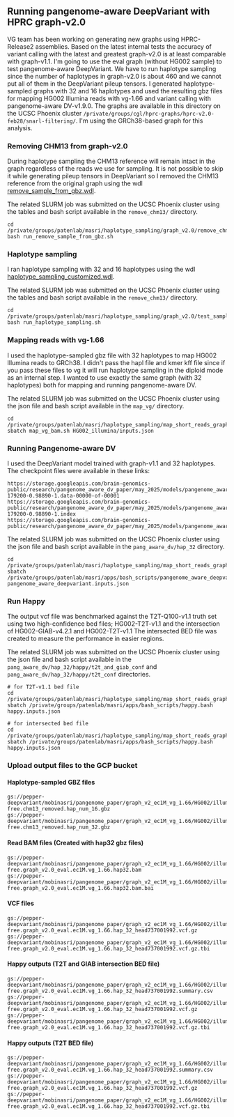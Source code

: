 ## Running pangenome-aware DeepVariant with HPRC graph-v2.0

VG team has been working on generating new graphs using HPRC-Release2 assemblies. Based on the latest internal tests the accuracy of variant calling with the latest and greatest graph-v2.0 is 
at least comparable with graph-v1.1. I'm going to use the eval graph (without HG002 sample) to test pangenome-aware DeepVariant. We have to run haplotype sampling since the number of haplotypes 
in graph-v2.0 is about 460 and we cannot put all of them in the DeepVariant pileup tensors. I generated haplotype-sampled graphs with 32 and 16 haplotypes and used the resulting gbz files for 
mapping HG002 Illumina reads with vg-1.66 and variant calling with pangenome-aware DV-v1.9.0. 
The graphs are available in this directory on the UCSC Phoenix cluster `/private/groups/cgl/hprc-graphs/hprc-v2.0-feb28/snarl-filtering/`. I'm using the GRCh38-based graph for this analysis.

### Removing CHM13 from graph-v2.0

During haplotype sampling the CHM13 reference will remain intact in the graph regardless of the reads we use for sampling. It is not possible to skip it while generating pileup tensors in DeepVariant
so I removed the CHM13 reference from the original graph using the wdl [remove_sample_from_gbz.wdl](https://github.com/mobinasri/vg_wdl/blob/master/workflows/remove_sample_from_gbz.wdl). 

The related SLURM job was submitted on the UCSC Phoenix cluster using the tables and bash script available in the `remove_chm13/` directory.

```
cd /private/groups/patenlab/masri/haplotype_sampling/graph_v2.0/remove_chm13_vg_1.66
bash run_remove_sample_from_gbz.sh 
```

### Haplotype sampling

I ran haplotype sampling with 32 and 16 haplotypes using the wdl [haplotype_sampling_customized.wdl](https://github.com/mobinasri/vg_wdl/blob/master/workflows/haplotype_sampling_customized.wdl).

The related SLURM job was submitted on the UCSC Phoenix cluster using the tables and bash script available in the `remove_chm13/` directory.
```
cd /private/groups/patenlab/masri/haplotype_sampling/graph_v2.0/test_samples_vg_1.66
bash run_haplotype_sampling.sh
```

### Mapping reads with vg-1.66

I used the haplotype-sampled gbz file with 32 haplotypes to map HG002 Illumina reads to GRCh38. I didn't pass the hapl file and kmer kff file since if you pass these files to vg 
it will run haplotype sampling in the diploid mode as an internal step. I wanted to use exactly the same graph (with 32 haplotypes) both for mapping and running pangenome-aware DV.

The related SLURM job was submitted on the UCSC Phoenix cluster using the json file and bash script available in the `map_vg/` directory.
```
cd /private/groups/patenlab/masri/haplotype_sampling/map_short_reads_graph_v2_ec1M.vg_1.66
sbatch map_vg_bam.sh HG002_illumina/inputs.json
```

### Running Pangenome-aware DV 

I used the DeepVariant model trained with graph-v1.1 and 32 haplotypes. The checkpoint files were available in these links:
```
https://storage.googleapis.com/brain-genomics-public/research/pangenome_aware_dv_paper/may_2025/models/pangenome_aware_dv_32_haps/checkpoint-179200-0.98890-1.data-00000-of-00001
https://storage.googleapis.com/brain-genomics-public/research/pangenome_aware_dv_paper/may_2025/models/pangenome_aware_dv_32_haps/checkpoint-179200-0.98890-1.index
https://storage.googleapis.com/brain-genomics-public/research/pangenome_aware_dv_paper/may_2025/models/pangenome_aware_dv_32_haps/example_info.json
```

The related SLURM job was submitted on the UCSC Phoenix cluster using the json file and bash script available in the `pang_aware_dv/hap_32` directory.
```
cd /private/groups/patenlab/masri/haplotype_sampling/map_short_reads_graph_v2_ec1M.vg_1.66/HG002_illumina/run_png_aware_dv/hap_32
sbatch /private/groups/patenlab/masri/apps/bash_scripts/pangenome_aware_deepvariant.bash pangenome_aware_deepvariant.inputs.json
```

### Run Happy

The output vcf file was benchmarked against the T2T-Q100-v1.1 truth set using two high-confidence bed files; HG002-T2T-v1.1 and the intersection of HG002-GIAB-v4.2.1 and HG002-T2T-v1.1
The intersected BED file was created to measure the performance in easier regions.

The related SLURM job was submitted on the UCSC Phoenix cluster using the json file and bash script available in the 
`pang_aware_dv/hap_32/happy/t2t_and_giab_conf` and  `pang_aware_dv/hap_32/happy/t2t_conf` directories.
```
# for T2T-v1.1 bed file
cd /private/groups/patenlab/masri/haplotype_sampling/map_short_reads_graph_v2_ec1M.vg_1.66/HG002_illumina/run_png_aware_dv/hap_32/happy/t2t_conf
sbatch /private/groups/patenlab/masri/apps/bash_scripts/happy.bash happy.inputs.json

# for intersected bed file
cd /private/groups/patenlab/masri/haplotype_sampling/map_short_reads_graph_v2_ec1M.vg_1.66/HG002_illumina/run_png_aware_dv/hap_32/happy/t2t_and_giab_conf
sbatch /private/groups/patenlab/masri/apps/bash_scripts/happy.bash happy.inputs.json
```


### Upload output files to the GCP bucket

#### Haplotype-sampled GBZ files
```
gs://pepper-deepvariant/mobinasri/pangenome_paper/graph_v2_ec1M_vg_1.66/HG002/illumina/gbz_files/HG002.novaseq.pcr-free.chm13_removed.hap_num_16.gbz
gs://pepper-deepvariant/mobinasri/pangenome_paper/graph_v2_ec1M_vg_1.66/HG002/illumina/gbz_files/HG002.novaseq.pcr-free.chm13_removed.hap_num_32.gbz
```

#### Read BAM files (Created with hap32 gbz files)
```
gs://pepper-deepvariant/mobinasri/pangenome_paper/graph_v2_ec1M_vg_1.66/HG002/illumina/read_mapping/HG002.novaseq.pcr-free.graph_v2.0_eval.ec1M.vg_1.66.hap32.bam
gs://pepper-deepvariant/mobinasri/pangenome_paper/graph_v2_ec1M_vg_1.66/HG002/illumina/read_mapping/HG002.novaseq.pcr-free.graph_v2.0_eval.ec1M.vg_1.66.hap32.bam.bai
```

#### VCF files
```
gs://pepper-deepvariant/mobinasri/pangenome_paper/graph_v2_ec1M_vg_1.66/HG002/illumina/pang_aware_dv_hap32/HG002.novaseq.pcr-free.graph_v2.0_eval.ec1M.vg_1.66.hap_32_head737001992.vcf.gz
gs://pepper-deepvariant/mobinasri/pangenome_paper/graph_v2_ec1M_vg_1.66/HG002/illumina/pang_aware_dv_hap32/HG002.novaseq.pcr-free.graph_v2.0_eval.ec1M.vg_1.66.hap_32_head737001992.vcf.gz.tbi
```

#### Happy outputs (T2T and GIAB intersection BED file)
```
gs://pepper-deepvariant/mobinasri/pangenome_paper/graph_v2_ec1M_vg_1.66/HG002/illumina/pang_aware_dv_hap32/t2t_and_giab_conf_happy/HG002.novaseq.pcr-free.graph_v2.0_eval.ec1M.vg_1.66.hap_32_head737001992.summary.csv
gs://pepper-deepvariant/mobinasri/pangenome_paper/graph_v2_ec1M_vg_1.66/HG002/illumina/pang_aware_dv_hap32/t2t_and_giab_conf_happy/HG002.novaseq.pcr-free.graph_v2.0_eval.ec1M.vg_1.66.hap_32_head737001992.vcf.gz
gs://pepper-deepvariant/mobinasri/pangenome_paper/graph_v2_ec1M_vg_1.66/HG002/illumina/pang_aware_dv_hap32/t2t_and_giab_conf_happy/HG002.novaseq.pcr-free.graph_v2.0_eval.ec1M.vg_1.66.hap_32_head737001992.vcf.gz.tbi
```

#### Happy outputs (T2T BED file)
```
gs://pepper-deepvariant/mobinasri/pangenome_paper/graph_v2_ec1M_vg_1.66/HG002/illumina/pang_aware_dv_hap32/t2t_conf_happy/HG002.novaseq.pcr-free.graph_v2.0_eval.ec1M.vg_1.66.hap_32_head737001992.summary.csv
gs://pepper-deepvariant/mobinasri/pangenome_paper/graph_v2_ec1M_vg_1.66/HG002/illumina/pang_aware_dv_hap32/t2t_conf_happy/HG002.novaseq.pcr-free.graph_v2.0_eval.ec1M.vg_1.66.hap_32_head737001992.vcf.gz
gs://pepper-deepvariant/mobinasri/pangenome_paper/graph_v2_ec1M_vg_1.66/HG002/illumina/pang_aware_dv_hap32/t2t_conf_happy/HG002.novaseq.pcr-free.graph_v2.0_eval.ec1M.vg_1.66.hap_32_head737001992.vcf.gz.tbi
```

